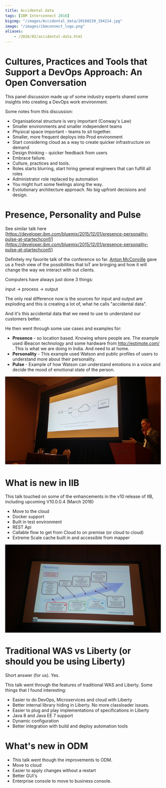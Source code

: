 ```yaml
---
title: Accidental data
tags: [IBM Interconnect 2016]
bigimg: "/images/Accidental_data/20160220_194214.jpg"
image: "/images/ibmconnect_logo.png"
aliases:
    - /2016/02/accidental-data.html
---
```

# Cultures, Practices and Tools that Support a DevOps Approach: An Open Conversation
This panel discussion made up of some industry experts shared some insights into creating a DevOps work environment.

Some notes from this discussion:

* Organisational structure is very important (Conway's Law)
* Smaller environments and smaller independent teams
* Physical space important - teams to sit together.
* Smaller, more frequent deploys into Prod environment
* Start considering cloud as a way to create quicker infrastructure on demand
* Design thinking - quicker feedback from users
* Embrace failure.
* Culture, practices and tools.
* Roles starts blurring, start hiring general engineers that can fulfill all roles
* Administrator role replaced by automation
* You might hurt some feelings along the way.
* Evolutionary architecture approach. No big upfront decisions and design.

# Presence, Personality and Pulse
See similar talk here [https://developer.ibm.com/bluemix/2015/12/01/presence-personality-pulse-at-startechconf/](https://developer.ibm.com/bluemix/2015/12/01/presence-personality-pulse-at-startechconf/)

Definitely my favorite talk of the conference so far. [Anton McConville](https://twitter.com/antonmc) gave us a fresh view of the possibilities that IoT are bringing and how it will change the way we interact with out clients.

Computers have always just done 3 things:

input -> process -> output

The only real difference now is the sources for input and output are exploding and this is creating a lot of, what he calls "accidental data".

And it's this accidental data that we need to use to understand our customers better.

He then went through some use cases and examples for:

* **Presence** - so location based. Knowing where people are. The example used iBeacon technology and some hardware from http://estimote.com/ . This is what we are doing in India. And need to at home.
* **Personality** - This example used Watson and public profiles of users to understand more about their personality.
* **Pulse** - Example of how Watson can understand emotions in a voice and decide the mood of emotional state of the person.

![accidental_data](/images/Accidental_data/20160223_100932_HDR.jpg)

# What is new in IIB
This talk touched on some of the enhancements in the v10 release of IIB, including upcoming V10.0.0.4 (March 2016)

* Move to the cloud
* Docker support
* Built in test environment
* REST Api
* Callable flow to get from Cloud to on premise (or cloud to cloud)
* Extreme Scale cache built in and accessible from mapper

![iib](/images/Accidental_data/20160223_131555.jpg)

# Traditional WAS vs Liberty (or should you be using Liberty)

Short answer (for us). Yes.

This talk went through the features of traditional WAS and Liberty.
Some things that I found interesting:

* Easier to do DevOps, Microservices and cloud with Liberty
* Better internal library hiding in Liberty. No more classloader issues.
* Easier to plug and play implementations of specifications in Liberty
* Java 8 and Java EE 7 support
* Dynamic configuration
* Better integration with build and deploy automation tools

# What's new in ODM

* This talk went though the improvements to ODM.
* Move to cloud
* Easier to apply changes without a restart
* Better GUI's
* Enterprise console to move to business console.
